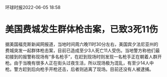 环球时报2022-06-05  18:58

# 美国费城发生群体枪击案，已致3死11伤

据美国福克斯新闻网报道，当地时间周六晚11时30分左右，美国宾夕法尼亚州的费城突发一起群体枪击案，目前已造成至少3人死亡11人受伤。当地警方称他们最初接到的报警称现场有“多名枪手”，在赶到现场时则发现一名枪手正在朝着人群开枪。由于当晚有很多人正在街头过夜生活，所以现场极为混乱，有至少14人中枪。警方赶到后向枪手开枪还击，后者则逃离了现场。目前还没有人被逮捕。

